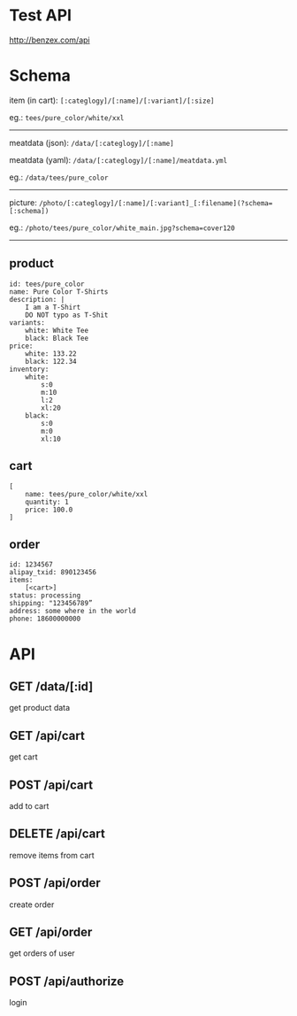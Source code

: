 Test API
===

http://benzex.com/api


Schema
===

item (in cart): `[:categlogy]/[:name]/[:variant]/[:size]`

eg.: `tees/pure_color/white/xxl`

---------

meatdata (json): `/data/[:categlogy]/[:name]`

meatdata (yaml): `/data/[:categlogy]/[:name]/meatdata.yml`

eg.: `/data/tees/pure_color` 

---------

picture: `/photo/[:categlogy]/[:name]/[:variant]_[:filename](?schema=[:schema])`

eg.: `/photo/tees/pure_color/white_main.jpg?schema=cover120`

---------

product
---
```
id: tees/pure_color
name: Pure Color T-Shirts
description: |
	I am a T-Shirt
	DO NOT typo as T-Shit
variants:
	white: White Tee
	black: Black Tee
price:
	white: 133.22
	black: 122.34
inventory:
	white: 
		s:0
		m:10
		l:2
		xl:20
	black:
		s:0
		m:0
		xl:10
```

cart
---
```
[
	name: tees/pure_color/white/xxl
	quantity: 1
	price: 100.0
]
```


order
---
```
id: 1234567
alipay_txid: 890123456
items: 
	[<cart>]
status: processing
shipping: "123456789”
address: some where in the world
phone: 18600000000
```

API
===


GET /data/[:id]
---
get product data


GET /api/cart
---
get cart


POST /api/cart
---
add to cart


DELETE /api/cart
---
remove items from cart


POST /api/order
---
create order


GET /api/order
---
get orders of user


POST /api/authorize
---
login

